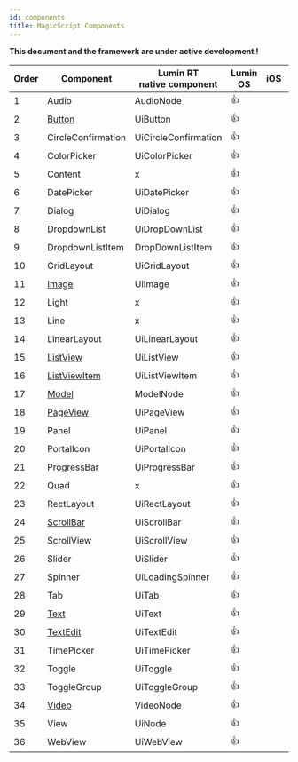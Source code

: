 ```yaml
---
id: components
title: MagicScript Components
---
```


**This document and the framework are under active development !**

| Order | Component                                  | Lumin RT<br/>native component | Lumin OS   | iOS | Android |
| ----- | ------------------------------------------ | ----------------------------- | ---------- | --- | ------- |
| 1     | Audio                                      | AudioNode                     | :thumbsup: |
| 2     | [Button](components/Button.md)             | UiButton                      | :thumbsup: |
| 3     | CircleConfirmation                         | UiCircleConfirmation          | :thumbsup: |
| 4     | ColorPicker                                | UiColorPicker                 | :thumbsup: |
| 5     | Content                                    | x                             | :thumbsup: |
| 6     | DatePicker                                 | UiDatePicker                  | :thumbsup: |
| 7     | Dialog                                     | UiDialog                      | :thumbsup: |
| 8     | DropdownList                               | UiDropDownList                | :thumbsup: |
| 9     | DropdownListItem                           | DropDownListItem              | :thumbsup: |
| 10    | GridLayout                                 | UiGridLayout                  | :thumbsup: |
| 11    | [Image](components/Image.md)               | UiImage                       | :thumbsup: |
| 12    | Light                                      | x                             | :thumbsup: |
| 13    | Line                                       | x                             | :thumbsup: |
| 14    | LinearLayout                               | UiLinearLayout                | :thumbsup: |
| 15    | [ListView](components/ListView.md)         | UiListView                    | :thumbsup: |
| 16    | [ListViewItem](components/ListViewItem.md) | UiListViewItem                | :thumbsup: |
| 17    | [Model](components/Model.md)               | ModelNode                     | :thumbsup: |
| 18    | [PageView](components/PageView.md)         | UiPageView                    | :thumbsup: |
| 19    | Panel                                      | UiPanel                       | :thumbsup: |
| 20    | PortalIcon                                 | UiPortalIcon                  | :thumbsup: |
| 21    | ProgressBar                                | UiProgressBar                 | :thumbsup: |
| 22    | Quad                                       | x                             | :thumbsup: |
| 23    | RectLayout                                 | UiRectLayout                  | :thumbsup: |
| 24    | [ScrollBar](components/ScrollBar.md)       | UiScrollBar                   | :thumbsup: |
| 25    | ScrollView                                 | UiScrollView                  | :thumbsup: |
| 26    | Slider                                     | UiSlider                      | :thumbsup: |
| 27    | Spinner                                    | UiLoadingSpinner              | :thumbsup: |
| 28    | Tab                                        | UiTab                         | :thumbsup: |
| 29    | [Text](components/Text.md)                 | UiText                        | :thumbsup: |
| 30    | [TextEdit](components/TextEdit.md)         | UiTextEdit                    | :thumbsup: |
| 31    | TimePicker                                 | UiTimePicker                  | :thumbsup: |
| 32    | Toggle                                     | UiToggle                      | :thumbsup: |
| 33    | ToggleGroup                                | UiToggleGroup                 | :thumbsup: |
| 34    | [Video](components/Video.md)               | VideoNode                     | :thumbsup: |
| 35    | View                                       | UiNode                        | :thumbsup: |
| 36    | WebView                                    | UiWebView                     | :thumbsup: |
